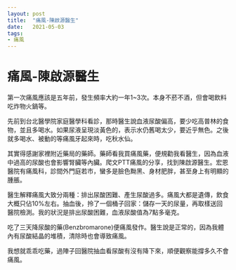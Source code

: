 ```yaml
---
layout: post
title:  "痛風-陳啟源醫生"
date:   2021-05-03
tags:
- 痛風
---
```

# 痛風-陳啟源醫生

第一次痛風應該是五年前，發生頻率大約一年1~3次。本身不菸不酒，但會喝飲料吃炸物火鍋等。

先前到台北醫學院家庭醫學科看診，那時醫生說血液尿酸偏高，要少吃高普林的食物，並且多喝水。如果尿液呈現淡黃色的，表示水仍舊喝太少，要近乎無色。之後就多喝水、被動的等痛風牙起來時，吃秋水仙。

其實得感謝家裡附近藥局的藥師。藥師看我買痛風藥，便規勸我看醫生，因為血液中過高的尿酸也會影響腎臟等內臟。爬文PTT痛風的分享，找到陳啟源醫生。宏恩醫院有痛風科，診間外門庭若市，蠻多是臉色黝黑、身材肥胖，甚至身上有明顯的腫脹。

醫生解釋痛風大致分兩種：排出尿酸困難、產生尿酸過多。痛風大都是遺傳，飲食大概只佔10%左右。抽血後，拎了一個桶子回家：儲存一天的尿量，再取樣送回醫院檢測。我的狀況是排出尿酸困難，血液尿酸值為7點多毫克。

吃了三天降尿酸的藥(Benzbromarone)便痛風發作。醫生說是正常的，因為我體內有尿酸結晶的堆積，清除時也會導致痛風。

我想就乖乖吃藥，過陣子回醫院抽血看尿酸有沒有降下來，順便觀察能撐多久不會痛風。